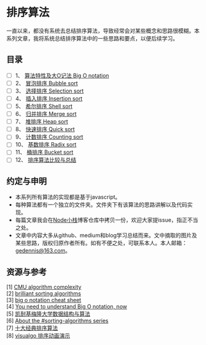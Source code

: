 # 排序算法 
一直以来，都没有系统去总结排序算法，导致经常会对某些概念和思路很模糊。本系列文章，我将系统总结排序算法中的一些思路和要点，以便后续学习。 

## 目录
- [ ] 1、 [算法特性及大O记法 Big O notation](1.big_O_nation/README.md)  
- [ ] 2、 [冒泡排序 Bubble sort](2.BubbleSort/README.md)  
- [ ] 3、 [选择排序 Selection sort](3.SelectionSort/README.md)  
- [ ] 4、 [插入排序 Insertion sort](4.InsertionSort/README.md)  
- [ ] 5、 [希尔排序 Shell sort](5.ShellSort/README.md)  
- [ ] 6、 [归并排序 Merge sort](6.MergeSort/README.md)  
- [ ] 7、 [堆排序 Heap sort](7.HeapSort/README.md)  
- [ ] 8、 [快速排序 Quick sort](8.QuickSort/README.md)  
- [ ] 9、 [计数排序 Counting sort](9.CountingSort/README.md)  
- [ ] 10、 [基数排序 Radix sort](10.RadixSort/README.md)  
- [ ] 11、 [桶排序 Bucket sort](11.BucketSort/README.md)  
- [ ] 12、 [排序算法比较与总结](12.Summary/README.md)  

## 约定与申明
- 本系列所有算法的实现都是基于javascript。
- 每种算法都有一个独立的文件夹。文件夹下有该算法的思路讲解以及代码实现。
- 每篇文章我会在[Node小栈](https://github.com/gedennis/node-tribe-blog)博客仓库中拷贝一份，欢迎大家提issue，指正不当之处。
- 文章中内容大多从github、medium和blog学习总结而来。文中摘取的图片及某些思路，版权归原作者所有。如有不便之处，可联系本人。本人邮箱：gedennis@163.com。

## 资源与参考

[1] [CMU algorithm complexity](https://www.cs.cmu.edu/~adamchik/15-121/lectures/Algorithmic%20Complexity/complexity.html)  
[2] [brilliant sorting algorithms](https://brilliant.org/wiki/sorting-algorithms/)  
[3] [big o notation cheat sheet](http://bigocheatsheet.com/)  
[4] [You need to understand Big O notation, now](https://hackernoon.com/you-need-to-understand-big-o-notation-now-4ada3d2ec93a)  
[5] [凯耐基梅隆大学数据结构与算法](https://www.cs.cmu.edu/~adamchik/15-121/lectures/)  
[6] [About the #sorting-algorithms series](http://blog.benoitvallon.com/sorting-algorithms-in-javascript/sorting-algorithms-in-javascript/)  
[7] [十大经典排序算法](https://github.com/hustcc/JS-Sorting-Algorithm)  
[8] [visualgo 排序动画演示](https://visualgo.net/zh/sorting?slide=1)
